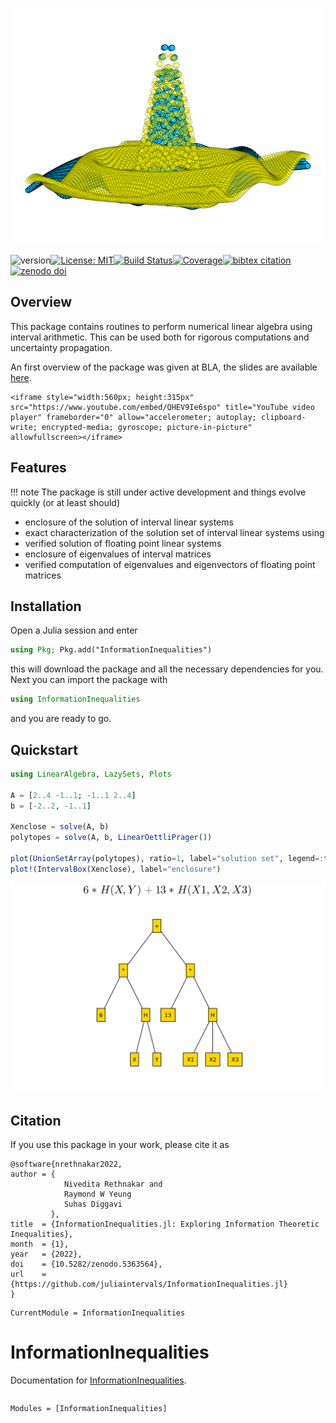 ![](assets/logo1.svg)

![version](https://img.shields.io/github/v/release/juliaintervals/InformationInequalities.jl)[![License: MIT](https://img.shields.io/badge/License-MIT-yellow.svg)](https://github.com/lucaferranti/IntervalLinearAlgebra.jl/blob/main/LICENSE)[![Build Status](https://github.com/nivupai/InformationInequalities.jl/workflows/CI/badge.svg)](https://github.com/nivupai/InformationInequalities.jl/actions)[![Coverage](https://codecov.io/gh/nivupai/InformationInequalities.jl/branch/main/graph/badge.svg?token=mgCzKMPiwK)](https://codecov.io/gh/nivupai/InformationInequalities.jl)[![bibtex citation](https://img.shields.io/badge/bibtex-citation-green)](#Citation)[![zenodo doi](https://img.shields.io/badge/zenodo-DOI-blue)](https://doi.org/10.5282/zenodo.5363564)

## Overview

This package contains routines to perform numerical linear algebra using interval arithmetic. This can be used both for rigorous computations and uncertainty propagation.

An first overview of the package was given at BLA, the slides are available [here](https://github.com/nivupai/BLA).

```@raw html
<iframe style="width:560px; height:315px" src="https://www.youtube.com/embed/QHEV9Ie6spo" title="YouTube video player" frameborder="0" allow="accelerometer; autoplay; clipboard-write; encrypted-media; gyroscope; picture-in-picture" allowfullscreen></iframe>
```

## Features

!!! note 
    The package is still under active development and things evolve quickly (or at least should)

- enclosure of the solution of interval linear systems
- exact characterization of the solution set of interval linear systems using 
- verified solution of floating point linear systems
- enclosure of eigenvalues of interval matrices
- verified computation of eigenvalues and eigenvectors of floating point matrices

## Installation

Open a Julia session and enter

```julia
using Pkg; Pkg.add("InformationInequalities")
```

this will download the package and all the necessary dependencies for you. Next you can import the package with

```julia
using InformationInequalities
```

and you are ready to go.

## Quickstart

```julia
using LinearAlgebra, LazySets, Plots

A = [2..4 -1..1; -1..1 2..4]
b = [-2..2, -1..1]

Xenclose = solve(A, b)
polytopes = solve(A, b, LinearOettliPrager())

plot(UnionSetArray(polytopes), ratio=1, label="solution set", legend=:top)
plot!(IntervalBox(Xenclose), label="enclosure")
```

![quickstart-example](assets/quickstart.svg)

## Citation

If you use this package in your work, please cite it as
```
@software{nrethnakar2022,
author = {
            Nivedita Rethnakar and
            Raymond W Yeung
            Suhas Diggavi
         },
title  = {InformationInequalities.jl: Exploring Information Theoretic Inequalities},
month  = {1},
year   = {2022},
doi    = {10.5282/zenodo.5363564},
url    = {https://github.com/juliaintervals/InformationInequalities.jl}
}
```


```@meta
CurrentModule = InformationInequalities
```

# InformationInequalities

Documentation for [InformationInequalities](https://github.com/nivupai/InformationInequalities.jl).

```@index
```

```@autodocs
Modules = [InformationInequalities]
```

